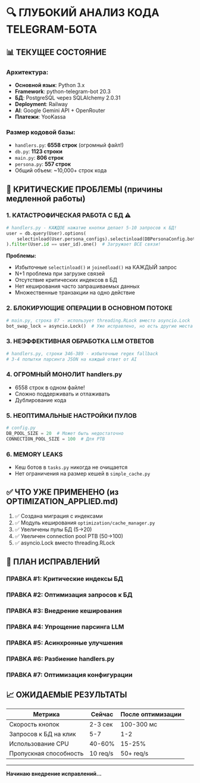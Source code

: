 # 🔍 ГЛУБОКИЙ АНАЛИЗ КОДА TELEGRAM-БОТА

## 📊 ТЕКУЩЕЕ СОСТОЯНИЕ

### Архитектура:
- **Основной язык**: Python 3.x
- **Framework**: python-telegram-bot 20.3
- **БД**: PostgreSQL через SQLAlchemy 2.0.31
- **Deployment**: Railway
- **AI**: Google Gemini API + OpenRouter
- **Платежи**: YooKassa

### Размер кодовой базы:
- `handlers.py`: **6558 строк** (огромный файл!)
- `db.py`: **1123 строки** 
- `main.py`: **806 строк**
- `persona.py`: **557 строк**
- Общий объем: ~10,000+ строк кода

## 🔴 КРИТИЧЕСКИЕ ПРОБЛЕМЫ (причины медленной работы)

### 1. **КАТАСТРОФИЧЕСКАЯ РАБОТА С БД** ⚠️
```python
# handlers.py - КАЖДОЕ нажатие кнопки делает 5-10 запросов к БД!
user = db.query(User).options(
    selectinload(User.persona_configs).selectinload(DBPersonaConfig.bot_instance)
).filter(User.id == user_id).one()  # Загружает ВСЕ связи!
```
**Проблемы:**
- Избыточные `selectinload()` и `joinedload()` на КАЖДЫЙ запрос
- N+1 проблема при загрузке связей
- Отсутствие критических индексов в БД
- Нет кеширования часто запрашиваемых данных
- Множественные транзакции на одно действие

### 2. **БЛОКИРУЮЩИЕ ОПЕРАЦИИ В ОСНОВНОМ ПОТОКЕ**
```python
# main.py, строка 87 - использует threading.RLock вместо asyncio.Lock
bot_swap_lock = asyncio.Lock()  # Уже исправлено, но есть другие места
```

### 3. **НЕЭФФЕКТИВНАЯ ОБРАБОТКА LLM ОТВЕТОВ**
```python
# handlers.py, строки 346-389 - избыточные regex fallback
# 3-4 попытки парсинга JSON на каждый ответ от AI
```

### 4. **ОГРОМНЫЙ МОНОЛИТ handlers.py**
- 6558 строк в одном файле!
- Сложно поддерживать и отлаживать
- Дублирование кода

### 5. **НЕОПТИМАЛЬНЫЕ НАСТРОЙКИ ПУЛОВ**
```python
# config.py
DB_POOL_SIZE = 20  # Может быть недостаточно
CONNECTION_POOL_SIZE = 100  # Для PTB
```

### 6. **MEMORY LEAKS**
- Кеш ботов в `tasks.py` никогда не очищается
- Нет ограничения на размер кешей в `simple_cache.py`

## ✅ ЧТО УЖЕ ПРИМЕНЕНО (из OPTIMIZATION_APPLIED.md)

1. ✅ Создана миграция с индексами
2. ✅ Модуль кеширования `optimization/cache_manager.py`
3. ✅ Увеличены пулы БД (5→20)
4. ✅ Увеличен connection pool PTB (50→100)
5. ✅ asyncio.Lock вместо threading.RLock

## 🚀 ПЛАН ИСПРАВЛЕНИЙ

### ПРАВКА #1: Критические индексы БД
### ПРАВКА #2: Оптимизация запросов к БД
### ПРАВКА #3: Внедрение кеширования
### ПРАВКА #4: Упрощение парсинга LLM
### ПРАВКА #5: Асинхронные улучшения
### ПРАВКА #6: Разбиение handlers.py
### ПРАВКА #7: Оптимизация конфигурации

## 📈 ОЖИДАЕМЫЕ РЕЗУЛЬТАТЫ

| Метрика | Сейчас | После оптимизации |
|---------|---------|-------------------|
| Скорость кнопок | 2-3 сек | 100-300 мс |
| Запросов к БД на клик | 5-7 | 1-2 |
| Использование CPU | 40-60% | 15-25% |
| Пропускная способность | 10 req/s | 50+ req/s |

---
**Начинаю внедрение исправлений...**
